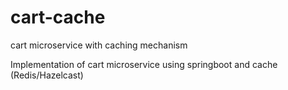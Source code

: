 # cart-cache
cart microservice with caching mechanism

Implementation of cart microservice using springboot and cache (Redis/Hazelcast)
